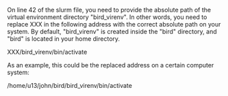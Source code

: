 On line 42 of the slurm file, you need to provide the absolute path of the virtual environment directory "bird_virenv". In other words, you need to replace XXX in the following address with the correct absolute path on your system. By default, "bird_virenv" is created inside the "bird" directory, and "bird" is located in your home directory. 

XXX/bird_virenv/bin/activate

As an example, this could be the replaced address on a certain computer system:

/home/u13/john/bird/bird_virenv/bin/activate
